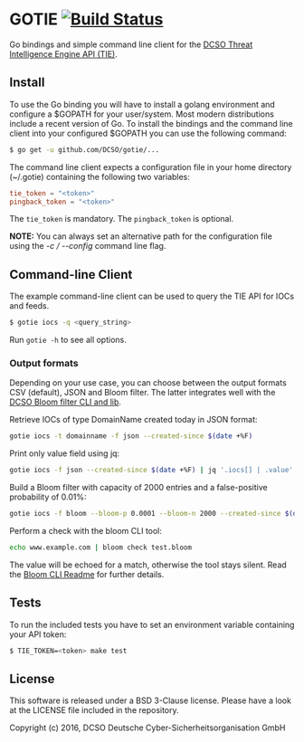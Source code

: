 GOTIE [![Build Status](https://travis-ci.org/DCSO/gotie.svg?branch=master)](https://travis-ci.org/DCSO/gotie)
=====

Go bindings and simple command line client for the
[DCSO Threat Intelligence Engine API (TIE)](https://tie.dcso.de/).

## Install

To use the Go binding you will have to install a golang environment and
configure a $GOPATH for your user/system. Most modern distributions include a
recent version of Go. To install the bindings and the command line client into
your configured $GOPATH you can use the following command:

```bash
$ go get -u github.com/DCSO/gotie/...
```

The command line client expects a configuration file in your home directory
(~/.gotie) containing the following two variables:

```toml
tie_token = "<token>"
pingback_token = "<token>"
```

The `tie_token` is mandatory.
The `pingback_token` is optional.

**NOTE:**
You can always set an alternative path for the configuration file using the
*-c / --config* command line flag.

## Command-line Client

The example command-line client can be used to query the TIE API for IOCs and
feeds.


```bash
$ gotie iocs -q <query_string>
```

Run `gotie -h` to see all options.

### Output formats

Depending on your use case, you can choose between the output formats
CSV (default), JSON and Bloom filter. The latter integrates well with the
[DCSO Bloom filter CLI and lib](https://github.com/DCSO/bloom).


Retrieve IOCs of type DomainName created today in JSON format:
```bash
gotie iocs -t domainname -f json --created-since $(date +%F)
```

Print only value field using jq:
```bash
gotie iocs -f json --created-since $(date +%F) | jq '.iocs[] | .value'
```

Build a Bloom filter with capacity of 2000 entries and a false-positive probability of 0.01%:
```bash
gotie iocs -f bloom --bloom-p 0.0001 --bloom-n 2000 --created-since $(date +%F) > test.bloom
```

Perform a check with the bloom CLI tool:
```bash
echo www.example.com | bloom check test.bloom
```

The value will be echoed for a match, otherwise the tool stays silent. Read
the [Bloom CLI Readme](https://github.com/DCSO/bloom) for further details.



## Tests

To run the included tests you have to set an environment variable containing
your API token:

```bash
$ TIE_TOKEN=<token> make test
```

## License

This software is released under a BSD 3-Clause license.
Please have a look at the LICENSE file included in the repository.

Copyright (c) 2016, DCSO Deutsche Cyber-Sicherheitsorganisation GmbH

